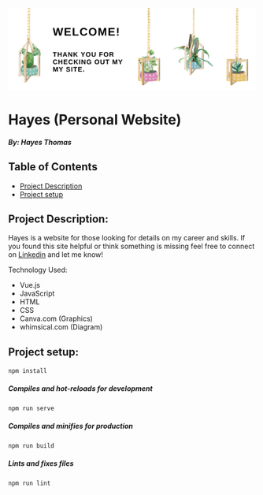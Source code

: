 ![This is an image](public/site_hayes_header.png)

# Hayes (Personal Website)
##### By: Hayes Thomas

## Table of Contents  
- [Project Description](#project-description)  
- [Project setup](#project-setup) 

## Project Description:

Hayes is a website for those looking for details on my career and skills. If you found this site helpful or think something is missing feel free to connect on [Linkedin](https://www.linkedin.com/in/hayesjasperthomas/) and let me know! 

Technology Used:
- Vue.js
- JavaScript
- HTML
- CSS
- Canva.com (Graphics)
- whimsical.com (Diagram)

## Project setup:
```
npm install
```

##### Compiles and hot-reloads for development
```
npm run serve
```

##### Compiles and minifies for production
```
npm run build
```

##### Lints and fixes files
```
npm run lint
```
